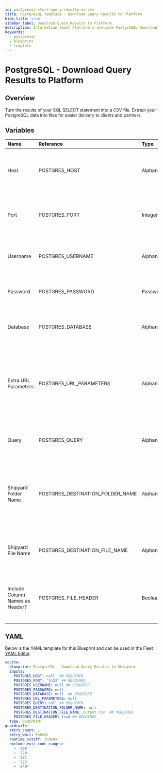 ```yaml
---
id: postgresql-store-query-results-as-csv
title: PostgreSQL Template - Download Query Results to Platform
hide_title: true
sidebar_label: Download Query Results to Platform
description: Information about Platform's low-code PostgreSQL Download Query Results to Platform blueprint. Turn the results of your SQL SELECT statement into a CSV file.
keywords:
  - postgresql
  - blueprint
  - template
---
```


# PostgreSQL - Download Query Results to Platform



## Overview

Turn the results of your SQL SELECT statement into a CSV file. Extract your PostgreSQL data into files for easier delivery to clients and partners.

## Variables

| Name | Reference | Type | Required | Default | Options | Description             |
|:-----|:----------|:-----|:---------|:--------|:--------|:------------------------|
| Host | POSTGRES_HOST | Alphanumeric | :white_check_mark: | - | - | The domain or the IP address of the database you want to connect to. |
| Port | POSTGRES_PORT | Integer | :white_check_mark: | `"5432"` | - | Number for the database port to connect to. Defaults to 5432. |
| Username | POSTGRES_USERNAME | Alphanumeric | :white_check_mark: | - | - | Name of the user to connect to the database with. |
| Password | POSTGRES_PASSWORD | Password | :heavy_minus_sign: | - | - | Password associated to the provided username. |
| Database | POSTGRES_DATABASE | Alphanumeric | :white_check_mark: | - | - | Name of the database in PostgreSQL to connect to. |
| Extra URL Parameters | POSTGRES_URL_PARAMETERS | Alphanumeric | :heavy_minus_sign: | - | - | Extra parameters that will be placed at the end of the connection string, after the "?". Must be separated by "&". |
| Query | POSTGRES_QUERY | Alphanumeric | :white_check_mark: | - | - | A SELECT statement that returns data. Formatting is ignored. |
| Shipyard Folder Name | POSTGRES_DESTINATION_FOLDER_NAME | Alphanumeric | :heavy_minus_sign: | - | - | The folder structure that you want your CSV to be created in. If left blank, the file will be created in the home directory. |
| Shipyard File Name | POSTGRES_DESTINATION_FILE_NAME | Alphanumeric | :white_check_mark: | `output.csv` | - | The file name that you want your generated CSV to have. |
| Include Column Names as Header? | POSTGRES_FILE_HEADER | Boolean | :white_check_mark: | `True` | - | If checked, your CSV file will include a header row with column names. |




## YAML

Below is the YAML template for this Blueprint and can be used in the
Fleet [YAML Editor](../../reference/fleets/yaml-editor.md).

```yaml
source:
  blueprint: PostgreSQL - Download Query Results to Shipyard
  inputs:
    POSTGRES_HOST: null  ## REQUIRED
    POSTGRES_PORT: '5432' ## REQUIRED
    POSTGRES_USERNAME: null ## REQUIRED
    POSTGRES_PASSWORD: null
    POSTGRES_DATABASE: null  ## REQUIRED
    POSTGRES_URL_PARAMETERS: null
    POSTGRES_QUERY: null ## REQUIRED
    POSTGRES_DESTINATION_FOLDER_NAME: null
    POSTGRES_DESTINATION_FILE_NAME: output.csv  ## REQUIRED
    POSTGRES_FILE_HEADER: true ## REQUIRED
  type: BLUEPRINT
guardrails:
  retry_count: 1
  retry_wait: 0h0m0s
  runtime_cutoff: 1h0m0s
  exclude_exit_code_ranges:
    - '200'
    - '220'
    - '221'
    - '222'
    - '249'
 ```


